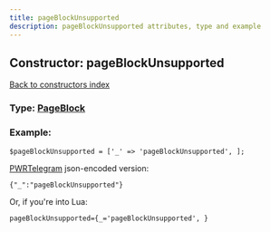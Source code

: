 ```yaml
---
title: pageBlockUnsupported
description: pageBlockUnsupported attributes, type and example
---
```

## Constructor: pageBlockUnsupported  
[Back to constructors index](index.md)






### Type: [PageBlock](../types/PageBlock.md)


### Example:

```
$pageBlockUnsupported = ['_' => 'pageBlockUnsupported', ];
```  

[PWRTelegram](https://pwrtelegram.xyz) json-encoded version:

```
{"_":"pageBlockUnsupported"}
```


Or, if you're into Lua:  


```
pageBlockUnsupported={_='pageBlockUnsupported', }

```


